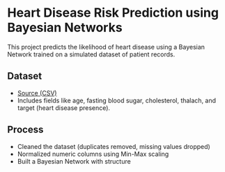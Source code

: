 # Heart Disease Risk Prediction using Bayesian Networks

This project predicts the likelihood of heart disease using a Bayesian Network trained on a simulated dataset of patient records.

## Dataset
- [Source (CSV)](https://bit.ly/3T1A7Rs)
- Includes fields like age, fasting blood sugar, cholesterol, thalach, and target (heart disease presence).

## Process
- Cleaned the dataset (duplicates removed, missing values dropped)
- Normalized numeric columns using Min-Max scaling
- Built a Bayesian Network with structure
